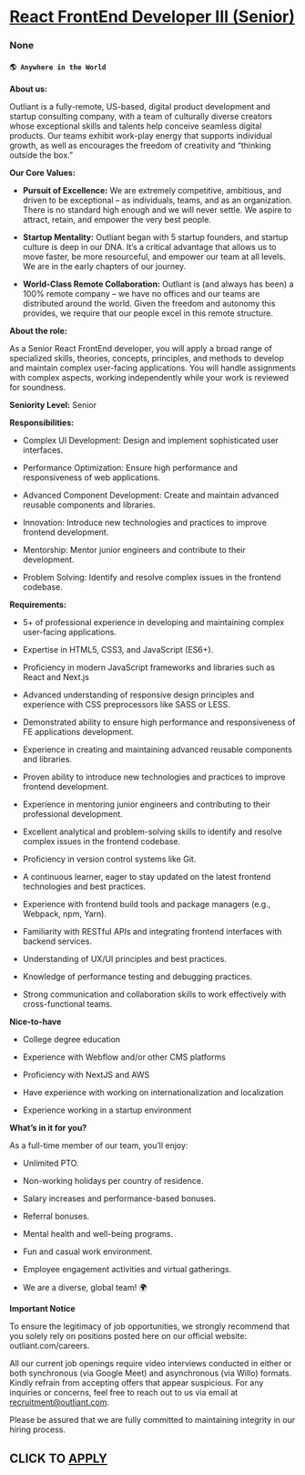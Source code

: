 # [React FrontEnd Developer III (Senior)](https://www.remotewlb.com/apply/react-frontend-developer-iii-senior)  
### None  
#### `🌎 Anywhere in the World`  

**About us:**

Outliant is a fully-remote, US-based, digital product development and startup consulting company, with a team of culturally diverse creators whose exceptional skills and talents help conceive seamless digital products. Our teams exhibit work-play energy that supports individual growth, as well as encourages the freedom of creativity and “thinking outside the box.”

  
 **Our Core Values:**

  *  **Pursuit of Excellence:** We are extremely competitive, ambitious, and driven to be exceptional – as individuals, teams, and as an organization. There is no standard high enough and we will never settle. We aspire to attract, retain, and empower the very best people.

  *  **Startup Mentality:** Outliant began with 5 startup founders, and startup culture is deep in our DNA. It’s a critical advantage that allows us to move faster, be more resourceful, and empower our team at all levels. We are in the early chapters of our journey.

  *  **World-Class Remote Collaboration:** Outliant is (and always has been) a 100% remote company – we have no offices and our teams are distributed around the world. Given the freedom and autonomy this provides, we require that our people excel in this remote structure.

 **About the role:**

As a Senior React FrontEnd developer, you will apply a broad range of specialized skills, theories, concepts, principles, and methods to develop and maintain complex user-facing applications. You will handle assignments with complex aspects, working independently while your work is reviewed for soundness.

**Seniority Level:** Senior

 **Responsibilities:**

  * Complex UI Development: Design and implement sophisticated user interfaces.

  * Performance Optimization: Ensure high performance and responsiveness of web applications.

  * Advanced Component Development: Create and maintain advanced reusable components and libraries.

  * Innovation: Introduce new technologies and practices to improve frontend development.

  * Mentorship: Mentor junior engineers and contribute to their development.

  * Problem Solving: Identify and resolve complex issues in the frontend codebase.

 **Requirements:**

  * 5+ of professional experience in developing and maintaining complex user-facing applications.

  * Expertise in HTML5, CSS3, and JavaScript (ES6+).

  * Proficiency in modern JavaScript frameworks and libraries such as React and Next.js

  * Advanced understanding of responsive design principles and experience with CSS preprocessors like SASS or LESS.

  * Demonstrated ability to ensure high performance and responsiveness of FE applications development.

  * Experience in creating and maintaining advanced reusable components and libraries.

  * Proven ability to introduce new technologies and practices to improve frontend development.

  * Experience in mentoring junior engineers and contributing to their professional development.

  * Excellent analytical and problem-solving skills to identify and resolve complex issues in the frontend codebase.

  * Proficiency in version control systems like Git.

  * A continuous learner, eager to stay updated on the latest frontend technologies and best practices.

  * Experience with frontend build tools and package managers (e.g., Webpack, npm, Yarn).

  * Familiarity with RESTful APIs and integrating frontend interfaces with backend services.

  * Understanding of UX/UI principles and best practices.

  * Knowledge of performance testing and debugging practices.

  * Strong communication and collaboration skills to work effectively with cross-functional teams.

 **Nice-to-have**

  * College degree education

  * Experience with Webflow and/or other CMS platforms

  * Proficiency with NextJS and AWS

  * Have experience with working on internationalization and localization

  * Experience working in a startup environment

 **What’s in it for you?**

As a full-time member of our team, you’ll enjoy:

  * Unlimited PTO.

  * Non-working holidays per country of residence.

  * Salary increases and performance-based bonuses.

  * Referral bonuses.

  * Mental health and well-being programs.

  * Fun and casual work environment.

  * Employee engagement activities and virtual gatherings.

  * We are a diverse, global team! 🌍

 **Important Notice**

To ensure the legitimacy of job opportunities, we strongly recommend that you solely rely on positions posted here on our official website: outliant.com/careers.

All our current job openings require video interviews conducted in either or both synchronous (via Google Meet) and asynchronous (via Willo) formats. Kindly refrain from accepting offers that appear suspicious. For any inquiries or concerns, feel free to reach out to us via email at recruitment@outliant.com.

Please be assured that we are fully committed to maintaining integrity in our hiring process.

  
## CLICK TO [APPLY](https://www.remotewlb.com/apply/react-frontend-developer-iii-senior)

